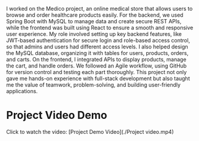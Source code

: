 I worked on the Medico project, an online medical store that allows users to browse and order healthcare products easily. For the backend, we used Spring Boot with MySQL to manage data and create secure REST APIs, while the frontend was built using React to ensure a smooth and responsive user experience. My role involved setting up key backend features, like JWT-based authentication for secure login and role-based access control, so that admins and users had different access levels. I also helped design the MySQL database, organizing it with tables for users, products, orders, and carts. On the frontend, I integrated APIs to display products, manage the cart, and handle orders. We followed an Agile workflow, using GitHub for version control and testing each part thoroughly. This project not only gave me hands-on experience with full-stack development but also taught me the value of teamwork, problem-solving, and building user-friendly applications.

# Project Video Demo

Click to watch the video: [Project Demo Video](./Project video.mp4)
